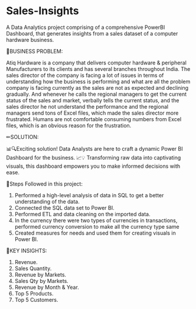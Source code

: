 # Sales-Insights

A Data Analytics project comprising of a comprehensive PowerBI Dashboard, that generates insights from a sales dataset of a computer hardware business.

🎯BUSINESS PROBLEM:

Atiq Hardware is a company that delivers computer hardware & peripheral Manufacturers to its clients and has several branches throughout India. The sales director of the company is facing a lot of issues in terms of understanding how the business is performing and what are all the problem company is facing currently as the sales are not as expected and declining gradually. And whenever he calls the regional managers to get the current status of the sales and market, verbally tells the current status, and the sales director he not understand the performance and the regional managers send tons of Excel files, which made the sales director more frustrated. Humans are not comfortable consuming numbers from Excel files, which is an obvious reason for the frustration.

✏SOLUTION:

📊🔍Exciting solution! Data Analysts are here to craft a dynamic Power BI Dashboard for the business. 
📈💡 Transforming raw data into captivating visuals, this dashboard empowers you to make informed decisions with ease.

📝Steps Followed in this project:
 
1) Performed a high-level analysis of data in SQL to get a better understanding of the data. 
2) Connected the SQL data set to Power BI. 
3) Performed ETL and data cleaning on the imported data. 
4) In the currency there were two types of currencies in transactions, performed currency conversion to make all the currency type same 
5) Created measures for needs and used them for creating visuals in Power BI.

🔑KEY INSIGHTS:

1. Revenue. 
2. Sales Quantity. 
3. Revenue by Markets. 
4. Sales Qty by Markets. 
5. Revenue by Month & Year. 
6. Top 5 Products. 
7. Top 5 Customers.
